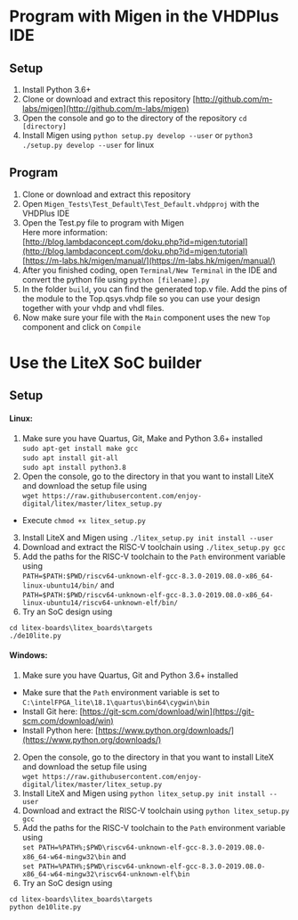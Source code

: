 # Program with Migen in the VHDPlus IDE

## Setup
1. Install Python 3.6+
2. Clone or download and extract this repository [http://github.com/m-labs/migen](http://github.com/m-labs/migen)
3. Open the console and go to the directory of the repository
```cd [directory]```
4. Install Migen using ```python setup.py develop --user``` or ```python3 ./setup.py develop --user``` for linux

## Program
1. Clone or download and extract this repository
2. Open ```Migen_Tests\Test_Default\Test_Default.vhdpproj``` with the VHDPlus IDE
3. Open the Test.py file to program with Migen <br/>
Here more information: <br/>
[http://blog.lambdaconcept.com/doku.php?id=migen:tutorial](http://blog.lambdaconcept.com/doku.php?id=migen:tutorial)<br/>
[https://m-labs.hk/migen/manual/](https://m-labs.hk/migen/manual/)
4. After you finished coding, open ```Terminal/New Terminal``` in the IDE and convert the python file using ```python [filename].py```
5. In the folder ```build```, you can find the generated top.v file. Add the pins of the module to the Top.qsys.vhdp file so you can use your design together with your vhdp and vhdl files.
6. Now make sure your file with the ```Main``` component uses the new ```Top``` component and click on ```Compile```

# Use the LiteX SoC builder

## Setup
#### Linux:
1. Make sure you have Quartus, Git, Make and Python 3.6+ installed  <br/>
```sudo apt-get install make gcc``` <br/>
```sudo apt install git-all``` <br/>
```sudo apt install python3.8``` <br/>
2. Open the console, go to the directory in that you want to install LiteX and download the setup file using <br/>
```wget https://raw.githubusercontent.com/enjoy-digital/litex/master/litex_setup.py```
- Execute ```chmod +x litex_setup.py```
3. Install LiteX and Migen using  ```./litex_setup.py init install --user```
4. Download and extract the RISC-V toolchain using ```./litex_setup.py gcc``` 
5. Add the paths for the RISC-V toolchain to the ```Path``` environment variable using <br/>
```PATH=$PATH:$PWD/riscv64-unknown-elf-gcc-8.3.0-2019.08.0-x86_64-linux-ubuntu14/bin/``` and <br/>
```PATH=$PATH:$PWD/riscv64-unknown-elf-gcc-8.3.0-2019.08.0-x86_64-linux-ubuntu14/riscv64-unknown-elf/bin/```
5. Try an SoC design using
```
cd litex-boards\litex_boards\targets
./de10lite.py
```

#### Windows:

1. Make sure you have Quartus, Git and Python 3.6+ installed  <br/>
- Make sure that the ```Path``` environment variable is set to ```C:\intelFPGA_lite\18.1\quartus\bin64\cygwin\bin``` 
- Install Git here: [https://git-scm.com/download/win](https://git-scm.com/download/win)
- Install Python here: [https://www.python.org/downloads/](https://www.python.org/downloads/)
2. Open the console, go to the directory in that you want to install LiteX and download the setup file using <br/>
```wget https://raw.githubusercontent.com/enjoy-digital/litex/master/litex_setup.py```
3. Install LiteX and Migen using ```python litex_setup.py init install --user```
4. Download and extract the RISC-V toolchain using ```python litex_setup.py gcc```
5. Add the paths for the RISC-V toolchain to the ```Path``` environment variable using <br/>
```set PATH=%PATH%;$PWD\riscv64-unknown-elf-gcc-8.3.0-2019.08.0-x86_64-w64-mingw32\bin``` and <br/>
```set PATH=%PATH%;$PWD\riscv64-unknown-elf-gcc-8.3.0-2019.08.0-x86_64-w64-mingw32\riscv64-unknown-elf\bin```
5. Try an SoC design using
```
cd litex-boards\litex_boards\targets
python de10lite.py
```

